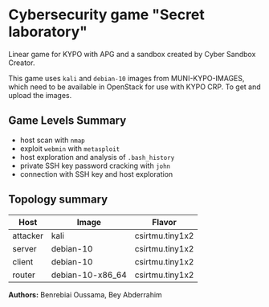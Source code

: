 # Cybersecurity game "Secret laboratory"

Linear game for KYPO with APG and a sandbox created by Cyber Sandbox Creator.

This game uses `kali` and `debian-10` images from MUNI-KYPO-IMAGES, which need to be available in OpenStack for use with KYPO CRP. To get and upload the images.

## Game Levels Summary
- host scan with `nmap`
- exploit `webmin` with `metasploit`
- host exploration and analysis of `.bash_history`
- private SSH key password cracking with `john`
- connection with SSH key and host exploration

## Topology summary
|Host|Image|Flavor|
|-|-|-|
|attacker|kali|csirtmu.tiny1x2|
|server|debian-10|csirtmu.tiny1x2|
|client|debian-10|csirtmu.tiny1x2|
|router|debian-10-x86_64|csirtmu.tiny1x2|


**Authors:** Benrebiai Oussama, Bey Abderrahim
